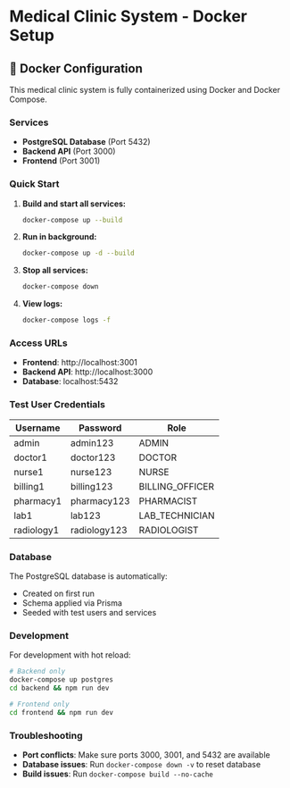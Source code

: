 # Medical Clinic System - Docker Setup

## 🐳 Docker Configuration

This medical clinic system is fully containerized using Docker and Docker Compose.

### Services

- **PostgreSQL Database** (Port 5432)
- **Backend API** (Port 3000) 
- **Frontend** (Port 3001)

### Quick Start

1. **Build and start all services:**
   ```bash
   docker-compose up --build
   ```

2. **Run in background:**
   ```bash
   docker-compose up -d --build
   ```

3. **Stop all services:**
   ```bash
   docker-compose down
   ```

4. **View logs:**
   ```bash
   docker-compose logs -f
   ```

### Access URLs

- **Frontend**: http://localhost:3001
- **Backend API**: http://localhost:3000
- **Database**: localhost:5432

### Test User Credentials

| Username | Password | Role |
|----------|----------|------|
| admin | admin123 | ADMIN |
| doctor1 | doctor123 | DOCTOR |
| nurse1 | nurse123 | NURSE |
| billing1 | billing123 | BILLING_OFFICER |
| pharmacy1 | pharmacy123 | PHARMACIST |
| lab1 | lab123 | LAB_TECHNICIAN |
| radiology1 | radiology123 | RADIOLOGIST |

### Database

The PostgreSQL database is automatically:
- Created on first run
- Schema applied via Prisma
- Seeded with test users and services

### Development

For development with hot reload:

```bash
# Backend only
docker-compose up postgres
cd backend && npm run dev

# Frontend only  
cd frontend && npm run dev
```

### Troubleshooting

- **Port conflicts**: Make sure ports 3000, 3001, and 5432 are available
- **Database issues**: Run `docker-compose down -v` to reset database
- **Build issues**: Run `docker-compose build --no-cache`
